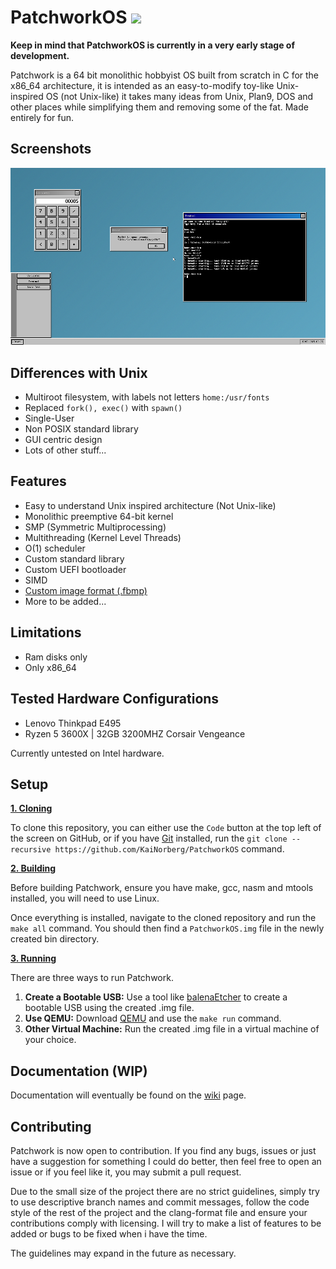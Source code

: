 # PatchworkOS ![](https://img.shields.io/badge/License-GNU%20GPL-blue)

**Keep in mind that PatchworkOS is currently in a very early stage of development.**

Patchwork is a 64 bit monolithic hobbyist OS built from scratch in C for the x86_64 architecture, it is intended as an easy-to-modify toy-like Unix-inspired OS (not Unix-like) it takes many ideas from Unix, Plan9, DOS and other places while simplifying them and removing some of the fat. Made entirely for fun.
## Screenshots

<img src="meta/screenshots/screenshot1.png" style="image-rendering: pixelated;">

## Differences with Unix

- Multiroot filesystem, with labels not letters ```home:/usr/fonts```
- Replaced ```fork(), exec()``` with ```spawn()```
- Single-User
- Non POSIX standard library
- GUI centric design
- Lots of other stuff...

## Features

- Easy to understand Unix inspired architecture (Not Unix-like)
- Monolithic preemptive 64-bit kernel
- SMP (Symmetric Multiprocessing)
- Multithreading (Kernel Level Threads)
- O(1) scheduler
- Custom standard library
- Custom UEFI bootloader
- SIMD
- [Custom image format (.fbmp)](https://github.com/KaiNorberg/fbmp)
- More to be added...

## Limitations

- Ram disks only
- Only x86_64

## Tested Hardware Configurations

- Lenovo Thinkpad E495
- Ryzen 5 3600X | 32GB 3200MHZ Corsair Vengeance

Currently untested on Intel hardware.

## Setup

<ins>**1. Cloning**</ins>

To clone this repository, you can either use the ```Code``` button at the top left of the screen on GitHub, or if you have [Git](https://git-scm.com/) installed, run the ```git clone --recursive https://github.com/KaiNorberg/PatchworkOS``` command.

<ins>**2. Building**</ins>

Before building Patchwork, ensure you have make, gcc, nasm and mtools installed, you will need to use Linux.

Once everything is installed, navigate to the cloned repository and run the ```make all``` command. You should then find a ```PatchworkOS.img``` file in the newly created bin directory.

<ins>**3. Running**</ins>

There are three ways to run Patchwork.

1. **Create a Bootable USB:** Use a tool like [balenaEtcher](https://etcher.balena.io/) to create a bootable USB using the created .img file.
2. **Use QEMU:** Download [QEMU](https://www.qemu.org/) and use the ```make run``` command.
3. **Other Virtual Machine:** Run the created .img file in a virtual machine of your choice.

## Documentation (WIP)

Documentation will eventually be found on the [wiki](https://github.com/Kaj9296/PatchworkOS/wiki) page.

## Contributing

Patchwork is now open to contribution. If you find any bugs, issues or just have a suggestion for something I could do better, then feel free to open an issue or if you feel like it, you may submit a pull request. 

Due to the small size of the project there are no strict guidelines, simply try to use descriptive branch names and commit messages, follow the code style of the rest of the project and the clang-format file and ensure your contributions comply with licensing. I will try to make a list of features to be added or bugs to be fixed when i have the time.

The guidelines may expand in the future as necessary.
